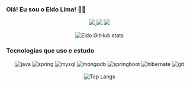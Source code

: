 ### Olá! Eu sou o Eldo Lima! 🙋‍♂️

<div align="center">
    <a href="https://www.linkedin.com/feed/">
        <img src="https://img.shields.io/badge/LinkedIn-0077B5?style=for-the-badge&logo=linkedin&logoColor=white"/>
    </a>
    <img src="https://img.shields.io/badge/Gmail-D14836?style=for-the-badge&logo=gmail&logoColor=white"/>
    <img src="https://img.shields.io/badge/Instagram-E4405F?style=for-the-badge&logo=instagram&logoColor=white"/>
</div>

<br/>

<div align="center">
    <img src="https://github-readme-stats.vercel.app/api?username=eldolima&show_icons=true&theme=onedark" alt="Eldo GitHub stats"/>
</div>

### Tecnologias que uso e estudo
<div align="center">
    <img align="center" alt="java" src="https://img.shields.io/badge/Java-ED8B00?style=for-the-badge&logo=openjdk&logoColor=white"/>
    <img align="center" alt="spring" src="https://img.shields.io/badge/Spring-6DB33F?style=for-the-badge&logo=spring&logoColor=white"/>
    <img align="center" alt="mysql" src="https://img.shields.io/badge/MySQL-4479A1?style=for-the-badge&logo=mysql&logoColor=white"/>
    <img align="center" alt="mongodb" src="https://img.shields.io/badge/MongoDB-47A248?style=for-the-badge&logo=mongodb&logoColor=white"/>
    <img align="center" alt="springboot" src="https://img.shields.io/badge/SpringBoot-6DB33F?style=for-the-badge&logo=springboot&logoColor=white"/>
    <img align="center" alt="hibernate" src="https://img.shields.io/badge/Hibernate-59666C?style=for-the-badge&logo=hibernate&logoColor=white"/>
    <img align="center" alt="git" src="https://img.shields.io/badge/Git-F05032?style=for-the-badge&logo=git&logoColor=white"/>
</div>

<br/>

<div align="center">
    <img src="https://github-readme-stats.vercel.app/api/top-langs/?username=eldolima&layout=compact&theme=onedark" alt="Top Langs"/>
</div>
